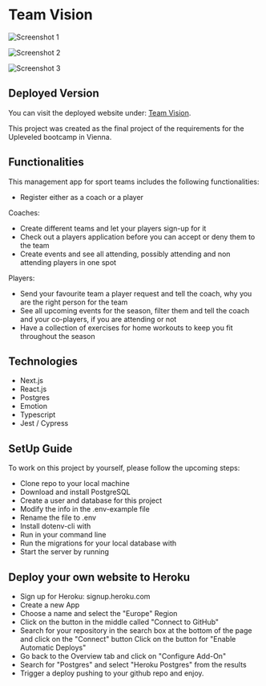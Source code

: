 # Team Vision

![Screenshot 1]()

![Screenshot 2]()

![Screenshot 3]()

## Deployed Version

You can visit the deployed website under:
[Team Vision]().

This project was created as the final project of the requirements for the Upleveled bootcamp in Vienna.

## Functionalities

This management app for sport teams includes the following functionalities:

- Register either as a coach or a player

Coaches:

- Create different teams and let your players sign-up for it
- Check out a players application before you can accept or deny them to the team
- Create events and see all attending, possibly attending and non attending players in one spot

Players:

- Send your favourite team a player request and tell the coach, why you are the right person for the team
- See all upcoming events for the season, filter them and tell the coach and your co-players, if you are attending or not
- Have a collection of exercises for home workouts to keep you fit throughout the season

## Technologies

- Next.js
- React.js
- Postgres
- Emotion
- Typescript
- Jest / Cypress

## SetUp Guide

To work on this project by yourself, please follow the upcoming steps:

- Clone repo to your local machine
- Download and install PostgreSQL
- Create a user and database for this project
- Modify the info in the .env-example file
- Rename the file to .env
- Install dotenv-cli with <yarn global add dotenv-cli>
- Run <yarn install> in your command line
- Run the migrations for your local database with <yarn migrateup>
- Start the server by running <yarn dev>

## Deploy your own website to Heroku

- Sign up for Heroku: signup.heroku.com
- Create a new App
- Choose a name and select the "Europe" Region
- Click on the button in the middle called "Connect to GitHub"
- Search for your repository in the search box at the bottom of the page and click on the "Connect" button Click on the button for "Enable Automatic Deploys"
- Go back to the Overview tab and click on "Configure Add-On"
- Search for "Postgres" and select "Heroku Postgres" from the results
- Trigger a deploy pushing to your github repo and enjoy.
